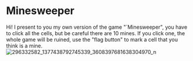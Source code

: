 # Minesweeper
Hi! I present to you my own version of the game "`Minesweeper", you have to click all the cells, but be careful there are 10 mines. If you click one, the whole game will be ruined, use the "flag button" to mark a cell that you think is a mine.
![296332582_1377438792745339_3608397681638304970_n](https://user-images.githubusercontent.com/106305283/182363058-63e21f0c-0f3c-4be6-b993-b2f0c5661761.png)
